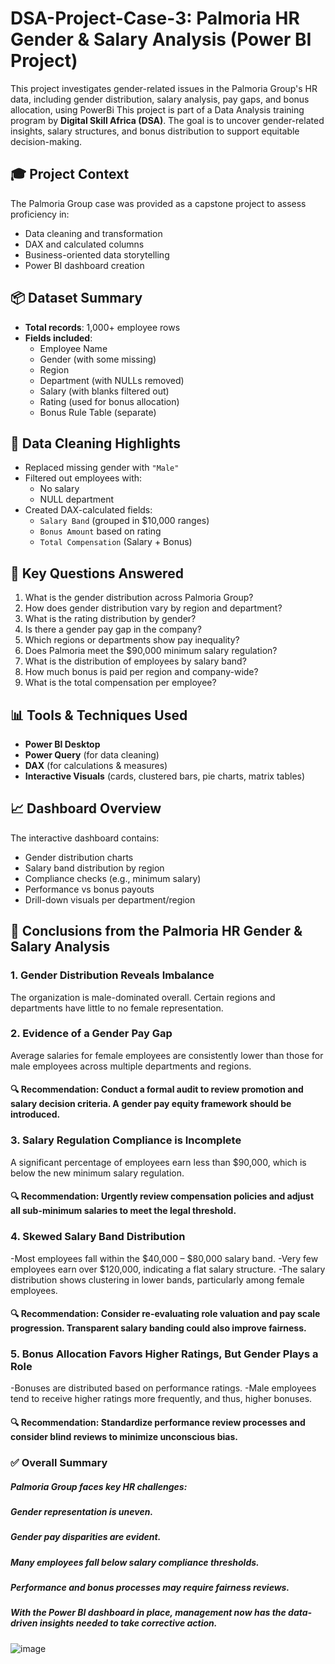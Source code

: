 # DSA-Project-Case-3: Palmoria HR Gender & Salary Analysis (Power BI Project)
This project investigates gender-related issues in the Palmoria Group's HR data, including gender distribution, salary analysis, pay gaps, and bonus allocation, using PowerBi
This project is part of a Data Analysis training program by **Digital Skill Africa (DSA)**. The goal is to uncover gender-related insights, salary structures, and bonus distribution to support equitable decision-making.

## 🎓 Project Context
The Palmoria Group case was provided as a capstone project to assess proficiency in:
- Data cleaning and transformation
- DAX and calculated columns
- Business-oriented data storytelling
- Power BI dashboard creation

## 📦 Dataset Summary
- **Total records**: 1,000+ employee rows
- **Fields included**:
  - Employee Name
  - Gender (with some missing)
  - Region
  - Department (with NULLs removed)
  - Salary (with blanks filtered out)
  - Rating (used for bonus allocation)
  - Bonus Rule Table (separate)

## 🧹 Data Cleaning Highlights
- Replaced missing gender with `"Male"`
- Filtered out employees with:
  - No salary
  - NULL department
- Created DAX-calculated fields:
  - `Salary Band` (grouped in $10,000 ranges)
  - `Bonus Amount` based on rating
  - `Total Compensation` (Salary + Bonus)

## 🎯 Key Questions Answered
1. What is the gender distribution across Palmoria Group?
2. How does gender distribution vary by region and department?
3. What is the rating distribution by gender?
4. Is there a gender pay gap in the company?
5. Which regions or departments show pay inequality?
6. Does Palmoria meet the $90,000 minimum salary regulation?
7. What is the distribution of employees by salary band?
8. How much bonus is paid per region and company-wide?
9. What is the total compensation per employee?

## 📊 Tools & Techniques Used
- **Power BI Desktop**
- **Power Query** (for data cleaning)
- **DAX** (for calculations & measures)
- **Interactive Visuals** (cards, clustered bars, pie charts, matrix tables)

## 📈 Dashboard Overview
The interactive dashboard contains:
- Gender distribution charts
- Salary band distribution by region
- Compliance checks (e.g., minimum salary)
- Performance vs bonus payouts
- Drill-down visuals per department/region


## 📌 Conclusions from the Palmoria HR Gender & Salary Analysis
### 1. Gender Distribution Reveals Imbalance
The organization is male-dominated overall.
Certain regions and departments have little to no female representation.

### 2. Evidence of a Gender Pay Gap
Average salaries for female employees are consistently lower than those for male employees across multiple departments and regions.

#### 🔍 Recommendation: Conduct a formal audit to review promotion and salary decision criteria. A gender pay equity framework should be introduced.

### 3. Salary Regulation Compliance is Incomplete
A significant percentage of employees earn less than $90,000, which is below the new minimum salary regulation.

#### 🔍 Recommendation: Urgently review compensation policies and adjust all sub-minimum salaries to meet the legal threshold.

### 4. Skewed Salary Band Distribution
-Most employees fall within the $40,000 – $80,000 salary band.
-Very few employees earn over $120,000, indicating a flat salary structure.
-The salary distribution shows clustering in lower bands, particularly among female employees.

#### 🔍 Recommendation: Consider re-evaluating role valuation and pay scale progression. Transparent salary banding could also improve fairness.

### 5. Bonus Allocation Favors Higher Ratings, But Gender Plays a Role
-Bonuses are distributed based on performance ratings.
-Male employees tend to receive higher ratings more frequently, and thus, higher bonuses.

#### 🔍 Recommendation: Standardize performance review processes and consider blind reviews to minimize unconscious bias.

### ✅ Overall Summary
##### Palmoria Group faces key HR challenges:
##### Gender representation is uneven.
##### Gender pay disparities are evident.
##### Many employees fall below salary compliance thresholds.
##### Performance and bonus processes may require fairness reviews.
##### With the Power BI dashboard in place, management now has the data-driven insights needed to take corrective action.

![image](https://github.com/user-attachments/assets/94434c48-523c-4fab-a893-64ec558af0bb)


